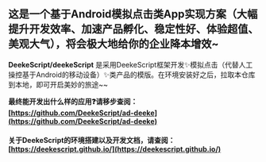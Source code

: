 ## 这是一个基于Android模拟点击类App实现方案（大幅提升开发效率、加速产品孵化、稳定性好、体验超值、美观大气），将会极大地给你的企业降本增效~

**DeekeScript/deekeScript** 是采用DeekeScript框架开发✨模拟点击（代替人工操控基于Android的移动设备）✨类产品的模版。在环境安装好之后，拉取本仓库到本地，即可开启美妙的旅途~~

**最终能开发出什么样的应用❓请移步查阅：
[https://github.com/DeekeScript/ad-deeke](https://github.com/DeekeScript/ad-deeke)**

#### 关于DeekeScript的环境搭建以及开发文档，请查阅：[https://deekescript.github.io/](https://deekescript.github.io/)
